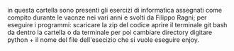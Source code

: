 in questa cartella sono presenti gli esercizi di informatica
assegnati come compito durante le vacnze nei vari anni e svolti da Filippo Ragni;
per eseguire i programmi:
scaricare la zip del codice 
aprire il terminale git bash da dentro la cartella
o da terminale per poi cambiare directory
digitare python + il nome del file dell'esecizio che si vuole eseguire
enjoy.
